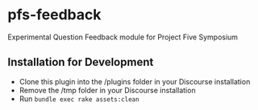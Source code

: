 # pfs-feedback
Experimental Question Feedback module for Project Five Symposium

## Installation for Development
* Clone this plugin into the /plugins folder in your Discourse installation
* Remove the /tmp folder in your Discourse installation
* Run `bundle exec rake assets:clean`

